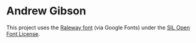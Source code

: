 # Andrew Gibson

This project uses the [Raleway font](https://fonts.google.com/specimen/Raleway#license) (via Google Fonts) under the [SIL Open Font License](https://scripts.sil.org/cms/scripts/page.php?site_id=nrsi&id=OFL).
